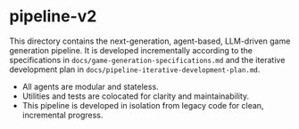 # pipeline-v2

This directory contains the next-generation, agent-based, LLM-driven game generation pipeline. It is developed incrementally according to the specifications in `docs/game-generation-specifications.md` and the iterative development plan in `docs/pipeline-iterative-development-plan.md`.

- All agents are modular and stateless.
- Utilities and tests are colocated for clarity and maintainability.
- This pipeline is developed in isolation from legacy code for clean, incremental progress.
